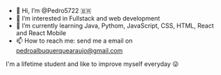 - 👋 Hi, I’m @Pedro5722 
:brazil:
- 👀 I’m interested in Fullstack and web development
- 🌱 I’m currently learning Java, Pythom, JavaScript, CSS, HTML, React and React Mobile
- 📫 How to reach me: send me a email on pedroalbuquerquearaujo@gmail.com

I'm a lifetime student and like to improve myself everyday 😜
